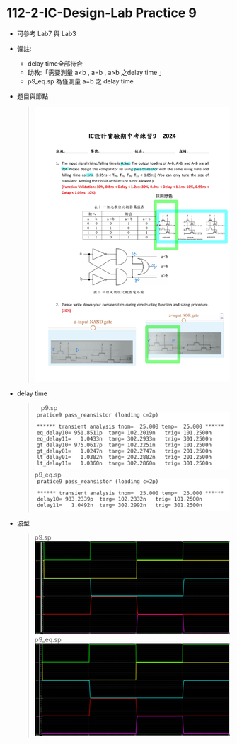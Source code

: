 # 112-2-IC-Design-Lab Practice 9

- 可參考 Lab7 與 Lab3
- 備註: 
    - delay time全部符合
    - 助教:「需要測量 a<b , a=b , a>b 之delay time 」
    - p9_eq.sp 為僅測量 a=b 之 delay time 
  
- 題目與節點
    >![alt text](p9_node.jpg)
- delay time
    >　p9.sp
    > ![alt text](p9_delay.png)
    > p9_eq.sp
    > ![alt text](p9_delay_eq.png)　
- 波型
    > p9.sp
    > ![alt text](p9_wave.png)
    > p9_eq.sp
    > ![alt text](p9_wave_eq.png)
